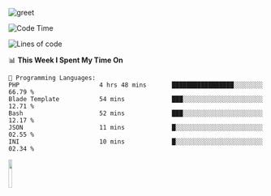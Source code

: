 ![greet](https://user-images.githubusercontent.com/44234583/146624354-9d461392-3676-4e7a-b12f-debc7319f53b.gif) 


<!--START_SECTION:waka-->
![Code Time](http://img.shields.io/badge/Code%20Time-692%20hrs%2034%20mins-blue)

![Lines of code](https://img.shields.io/badge/From%20Hello%20World%20I%27ve%20Written-10.7%20million%20lines%20of%20code-blue)

📊 **This Week I Spent My Time On** 

```text
💬 Programming Languages: 
PHP                      4 hrs 48 mins       █████████████████░░░░░░░░   66.79 % 
Blade Template           54 mins             ███░░░░░░░░░░░░░░░░░░░░░░   12.71 % 
Bash                     52 mins             ███░░░░░░░░░░░░░░░░░░░░░░   12.17 % 
JSON                     11 mins             █░░░░░░░░░░░░░░░░░░░░░░░░   02.55 % 
INI                      10 mins             █░░░░░░░░░░░░░░░░░░░░░░░░   02.34 % 
```


<!--END_SECTION:waka-->
<img src="https://user-images.githubusercontent.com/44234583/191059235-95ebfce1-7fc7-4eee-baff-214d902e7c18.gif" width="12%"/>
